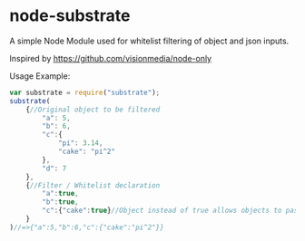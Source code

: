 node-substrate
==============

A simple Node Module used for whitelist filtering of object and json inputs.

Inspired by https://github.com/visionmedia/node-only

Usage Example:
```javascript
var substrate = require("substrate");
substrate(
	{//Original object to be filtered
		"a": 5,
		"b": 6,
		"c":{
			"pi": 3.14,
			"cake": "pi^2"
		},
		"d": 7
	},
	{//Filter / Whitelist declaration
		"a":true,
		"b":true,
		"c":{"cake":true}//Object instead of true allows objects to pass through. Rules are recursive.
	}
)//=>{"a":5,"b":6,"c":{"cake":"pi^2"}}
```
